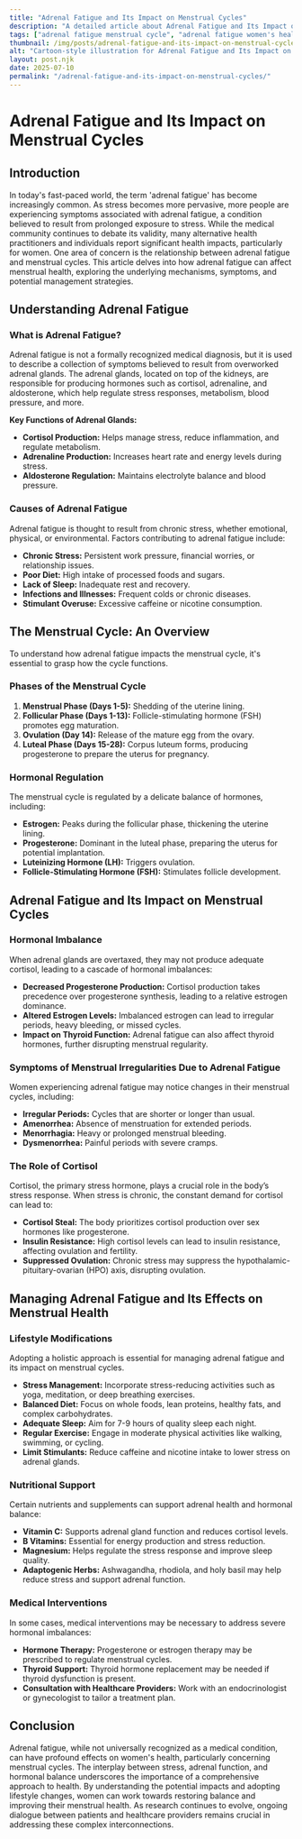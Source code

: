 ```yaml
---
title: "Adrenal Fatigue and Its Impact on Menstrual Cycles"
description: "A detailed article about Adrenal Fatigue and Its Impact on Menstrual Cycles."
tags: ["adrenal fatigue menstrual cycle", "adrenal fatigue women's health", "impact of adrenal fatigue on periods", "adrenal fatigue and menstruation", "hormonal imbalance adrenal fatigue"]
thumbnail: /img/posts/adrenal-fatigue-and-its-impact-on-menstrual-cycles.webp
alt: "Cartoon-style illustration for Adrenal Fatigue and Its Impact on Menstrual Cycles"
layout: post.njk
date: 2025-07-10
permalink: "/adrenal-fatigue-and-its-impact-on-menstrual-cycles/"
---
```


# Adrenal Fatigue and Its Impact on Menstrual Cycles

## Introduction

In today's fast-paced world, the term 'adrenal fatigue' has become increasingly common. As stress becomes more pervasive, more people are experiencing symptoms associated with adrenal fatigue, a condition believed to result from prolonged exposure to stress. While the medical community continues to debate its validity, many alternative health practitioners and individuals report significant health impacts, particularly for women. One area of concern is the relationship between adrenal fatigue and menstrual cycles. This article delves into how adrenal fatigue can affect menstrual health, exploring the underlying mechanisms, symptoms, and potential management strategies.

## Understanding Adrenal Fatigue

### What is Adrenal Fatigue?

Adrenal fatigue is not a formally recognized medical diagnosis, but it is used to describe a collection of symptoms believed to result from overworked adrenal glands. The adrenal glands, located on top of the kidneys, are responsible for producing hormones such as cortisol, adrenaline, and aldosterone, which help regulate stress responses, metabolism, blood pressure, and more.

**Key Functions of Adrenal Glands:**

- **Cortisol Production:** Helps manage stress, reduce inflammation, and regulate metabolism.
- **Adrenaline Production:** Increases heart rate and energy levels during stress.
- **Aldosterone Regulation:** Maintains electrolyte balance and blood pressure.

### Causes of Adrenal Fatigue

Adrenal fatigue is thought to result from chronic stress, whether emotional, physical, or environmental. Factors contributing to adrenal fatigue include:

- **Chronic Stress:** Persistent work pressure, financial worries, or relationship issues.
- **Poor Diet:** High intake of processed foods and sugars.
- **Lack of Sleep:** Inadequate rest and recovery.
- **Infections and Illnesses:** Frequent colds or chronic diseases.
- **Stimulant Overuse:** Excessive caffeine or nicotine consumption.

## The Menstrual Cycle: An Overview

To understand how adrenal fatigue impacts the menstrual cycle, it's essential to grasp how the cycle functions.

### Phases of the Menstrual Cycle

1. **Menstrual Phase (Days 1-5):** Shedding of the uterine lining.
2. **Follicular Phase (Days 1-13):** Follicle-stimulating hormone (FSH) promotes egg maturation.
3. **Ovulation (Day 14):** Release of the mature egg from the ovary.
4. **Luteal Phase (Days 15-28):** Corpus luteum forms, producing progesterone to prepare the uterus for pregnancy.

### Hormonal Regulation

The menstrual cycle is regulated by a delicate balance of hormones, including:

- **Estrogen:** Peaks during the follicular phase, thickening the uterine lining.
- **Progesterone:** Dominant in the luteal phase, preparing the uterus for potential implantation.
- **Luteinizing Hormone (LH):** Triggers ovulation.
- **Follicle-Stimulating Hormone (FSH):** Stimulates follicle development.

## Adrenal Fatigue and Its Impact on Menstrual Cycles

### Hormonal Imbalance

When adrenal glands are overtaxed, they may not produce adequate cortisol, leading to a cascade of hormonal imbalances:

- **Decreased Progesterone Production:** Cortisol production takes precedence over progesterone synthesis, leading to a relative estrogen dominance.
- **Altered Estrogen Levels:** Imbalanced estrogen can lead to irregular periods, heavy bleeding, or missed cycles.
- **Impact on Thyroid Function:** Adrenal fatigue can also affect thyroid hormones, further disrupting menstrual regularity.

### Symptoms of Menstrual Irregularities Due to Adrenal Fatigue

Women experiencing adrenal fatigue may notice changes in their menstrual cycles, including:

- **Irregular Periods:** Cycles that are shorter or longer than usual.
- **Amenorrhea:** Absence of menstruation for extended periods.
- **Menorrhagia:** Heavy or prolonged menstrual bleeding.
- **Dysmenorrhea:** Painful periods with severe cramps.

### The Role of Cortisol

Cortisol, the primary stress hormone, plays a crucial role in the body’s stress response. When stress is chronic, the constant demand for cortisol can lead to:

- **Cortisol Steal:** The body prioritizes cortisol production over sex hormones like progesterone.
- **Insulin Resistance:** High cortisol levels can lead to insulin resistance, affecting ovulation and fertility.
- **Suppressed Ovulation:** Chronic stress may suppress the hypothalamic-pituitary-ovarian (HPO) axis, disrupting ovulation.

## Managing Adrenal Fatigue and Its Effects on Menstrual Health

### Lifestyle Modifications

Adopting a holistic approach is essential for managing adrenal fatigue and its impact on menstrual cycles.

- **Stress Management:** Incorporate stress-reducing activities such as yoga, meditation, or deep breathing exercises.
- **Balanced Diet:** Focus on whole foods, lean proteins, healthy fats, and complex carbohydrates.
- **Adequate Sleep:** Aim for 7-9 hours of quality sleep each night.
- **Regular Exercise:** Engage in moderate physical activities like walking, swimming, or cycling.
- **Limit Stimulants:** Reduce caffeine and nicotine intake to lower stress on adrenal glands.

### Nutritional Support

Certain nutrients and supplements can support adrenal health and hormonal balance:

- **Vitamin C:** Supports adrenal gland function and reduces cortisol levels.
- **B Vitamins:** Essential for energy production and stress reduction.
- **Magnesium:** Helps regulate the stress response and improve sleep quality.
- **Adaptogenic Herbs:** Ashwagandha, rhodiola, and holy basil may help reduce stress and support adrenal function.

### Medical Interventions

In some cases, medical interventions may be necessary to address severe hormonal imbalances:

- **Hormone Therapy:** Progesterone or estrogen therapy may be prescribed to regulate menstrual cycles.
- **Thyroid Support:** Thyroid hormone replacement may be needed if thyroid dysfunction is present.
- **Consultation with Healthcare Providers:** Work with an endocrinologist or gynecologist to tailor a treatment plan.

## Conclusion

Adrenal fatigue, while not universally recognized as a medical condition, can have profound effects on women's health, particularly concerning menstrual cycles. The interplay between stress, adrenal function, and hormonal balance underscores the importance of a comprehensive approach to health. By understanding the potential impacts and adopting lifestyle changes, women can work towards restoring balance and improving their menstrual health. As research continues to evolve, ongoing dialogue between patients and healthcare providers remains crucial in addressing these complex interconnections.